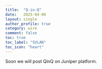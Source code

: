 ```yaml
---
title:  "Q-in-Q"
date:   2025-04-06
layout: single
author_profile: true
category: wire
comment: false
toc: true
toc_label: "SVLAN"
toc_icon: "heart"
---
```


Soon we will post QinQ on Juniper platform.
